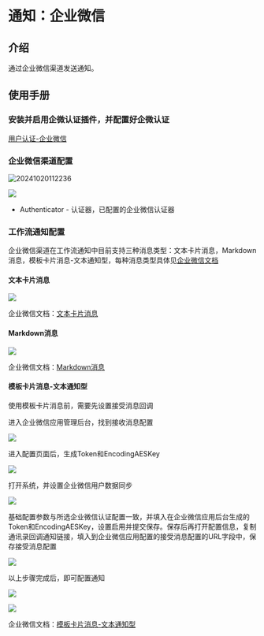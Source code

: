# 通知：企业微信

<PluginInfo commercial="true" name="auth-wecom"></PluginInfo>

## 介绍

通过企业微信渠道发送通知。

## 使用手册

### 安装并启用企微认证插件，并配置好企微认证

[用户认证-企业微信](https://docs-cn.nocobase.com/plugins/auth-wecom)

### 企业微信渠道配置

![20241020112236](./static/20241020112236.png)

![](./static/screenshot-wecom-config6.png)


- Authenticator - 认证器，已配置的企业微信认证器

### 工作流通知配置

企业微信渠道在工作流通知中目前支持三种消息类型：文本卡片消息，Markdown消息，模板卡片消息-文本通知型，每种消息类型具体见[企业微信文档](https://developer.work.weixin.qq.com/document/path/90236)

#### 文本卡片消息

![](./static/screenshot-wecom-config9.png)

企业微信文档：[文本卡片消息](https://developer.work.weixin.qq.com/document/path/90236#%E6%96%87%E6%9C%AC%E5%8D%A1%E7%89%87%E6%B6%88%E6%81%AF)

#### Markdown消息

![](./static/screenshot-wecom-config10.png)

企业微信文档：[Markdown消息](https://developer.work.weixin.qq.com/document/path/90236#markdown%E6%B6%88%E6%81%AF)

#### 模板卡片消息-文本通知型

使用模板卡片消息前，需要先设置接受消息回调

进入企业微信应用管理后台，找到接收消息配置

![](./static/screenshot-wecom-config11.png)

进入配置页面后，生成Token和EncodingAESKey

![](./static/screenshot-wecom-config12.png)

打开系统，并设置企业微信用户数据同步

![](./static/screenshot-wecom-config13.png)

基础配置参数与所选企业微信认证配置一致，并填入在企业微信应用后台生成的Token和EncodingAESKey，设置启用并提交保存。保存后再打开配置信息，复制通讯录回调通知链接，填入到企业微信应用配置的接受消息配置的URL字段中，保存接受消息配置

![](./static/screenshot-wecom-config14.png)

以上步骤完成后，即可配置通知

![](./static/screenshot-wecom-config7.png)

![](./static/screenshot-wecom-config8.png)

企业微信文档：[模板卡片消息-文本通知型](https://developer.work.weixin.qq.com/document/path/90236#%E6%96%87%E6%9C%AC%E9%80%9A%E7%9F%A5%E5%9E%8B)
